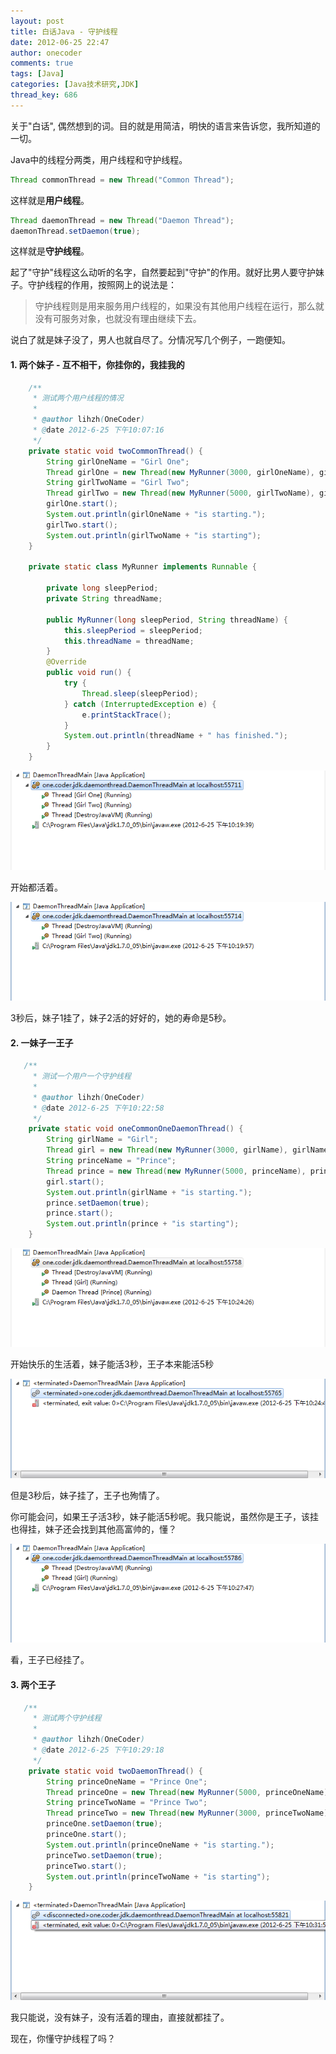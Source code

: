 ```yaml
---
layout: post
title: 白话Java - 守护线程
date: 2012-06-25 22:47
author: onecoder
comments: true
tags: [Java]
categories: [Java技术研究,JDK]
thread_key: 686
---
```

关于"白话", 偶然想到的词。目的就是用简洁，明快的语言来告诉您，我所知道的一切。

Java中的线程分两类，用户线程和守护线程。

```java
Thread commonThread = new Thread("Common Thread");
```

这样就是**用户线程**。

```java
Thread daemonThread = new Thread("Daemon Thread");
daemonThread.setDaemon(true);
```

这样就是**守护线程**。

起了"守护"线程这么动听的名字，自然要起到"守护"的作用。就好比男人要守护妹子。守护线程的作用，按照网上的说法是：

> 守护线程则是用来服务用户线程的，如果没有其他用户线程在运行，那么就没有可服务对象，也就没有理由继续下去。

说白了就是妹子没了，男人也就自尽了。分情况写几个例子，一跑便知。

#### 1. 两个妹子 - 互不相干，你挂你的，我挂我的

```java
	/**
	 * 测试两个用户线程的情况
	 * 
	 * @author lihzh(OneCoder)
	 * @date 2012-6-25 下午10:07:16
	 */
	private static void twoCommonThread() {
		String girlOneName = "Girl One";
		Thread girlOne = new Thread(new MyRunner(3000, girlOneName), girlOneName);
		String girlTwoName = "Girl Two";
		Thread girlTwo = new Thread(new MyRunner(5000, girlTwoName), girlTwoName);
		girlOne.start();
		System.out.println(girlOneName + "is starting.");
		girlTwo.start();
		System.out.println(girlTwoName + "is starting");
	}

	private static class MyRunner implements Runnable {
		
		private long sleepPeriod;
		private String threadName;
		
		public MyRunner(long sleepPeriod, String threadName) {
			this.sleepPeriod = sleepPeriod;
			this.threadName = threadName;
		}
		@Override
		public void run() {
			try {
				Thread.sleep(sleepPeriod);
			} catch (InterruptedException e) {
				e.printStackTrace();
			}
			System.out.println(threadName + " has finished.");
		}
	}
```

![](/images/post/daemon-thread/debug-all-live.png)

开始都活着。

![](/images/post/daemon-thread/debug-one-dead.png)

3秒后，妹子1挂了，妹子2活的好好的，她的寿命是5秒。<br />

#### 2. 一妹子一王子

```java
   /**
	 * 测试一个用户一个守护线程
	 * 
	 * @author lihzh(OneCoder)
	 * @date 2012-6-25 下午10:22:58
	 */
	private static void oneCommonOneDaemonThread() {
		String girlName = "Girl";
		Thread girl = new Thread(new MyRunner(3000, girlName), girlName);
		String princeName = "Prince";
		Thread prince = new Thread(new MyRunner(5000, princeName), princeName);
		girl.start();
		System.out.println(girlName + "is starting.");
		prince.setDaemon(true);
		prince.start();
		System.out.println(prince + "is starting");
	}
```
![](/images/post/daemon-thread/debug-girl-dead-boy.png)

开始快乐的生活着，妹子能活3秒，王子本来能活5秒

![](/images/post/daemon-thread/debug-boy-daemon-dead.png)

但是3秒后，妹子挂了，王子也殉情了。

你可能会问，如果王子活3秒，妹子能活5秒呢。我只能说，虽然你是王子，该挂也得挂，妹子还会找到其他高富帅的，懂？

![](/images/post/daemon-thread/debug-boy-dead-first.png)

看，王子已经挂了。

#### 3. 两个王子

```java
   /**
	 * 测试两个守护线程
	 * 
	 * @author lihzh(OneCoder)
	 * @date 2012-6-25 下午10:29:18
	 */
	private static void twoDaemonThread() {
		String princeOneName = "Prince One";
		Thread princeOne = new Thread(new MyRunner(5000, princeOneName), princeOneName);
		String princeTwoName = "Prince Two";
		Thread princeTwo = new Thread(new MyRunner(3000, princeTwoName), princeTwoName);
		princeOne.setDaemon(true);
		princeOne.start();
		System.out.println(princeOneName + "is starting.");
		princeTwo.setDaemon(true);
		princeTwo.start();
		System.out.println(princeTwoName + "is starting");
	}
```

![](/images/post/daemon-thread/debug-two-boy-dead.png)

我只能说，没有妹子，没有活着的理由，直接就都挂了。

现在，你懂守护线程了吗？